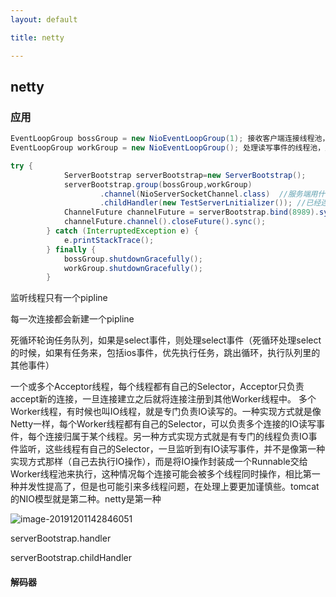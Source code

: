 ```yaml
---
layout: default

title: netty

---
```


## netty

### 应用

```java
EventLoopGroup bossGroup = new NioEventLoopGroup(1); 接收客户端连接线程池，1个线程
EventLoopGroup workGroup = new NioEventLoopGroup(); 处理读写事件的线程池，默认cpu核心数*2

try {
            ServerBootstrap serverBootstrap=new ServerBootstrap();
            serverBootstrap.group(bossGroup,workGroup)
                    .channel(NioServerSocketChannel.class)  //服务端用什么通道
                    .childHandler(new TestServerLnitializer()); //已经连接上来的客户端
            ChannelFuture channelFuture = serverBootstrap.bind(8989).sync();
            channelFuture.channel().closeFuture().sync();
        } catch (InterruptedException e) {
            e.printStackTrace();
        } finally {
            bossGroup.shutdownGracefully();
            workGroup.shutdownGracefully();
        }

```

监听线程只有一个pipline

每一次连接都会新建一个pipline

死循环轮询任务队列，如果是select事件，则处理select事件（死循环处理select的时候，如果有任务来，包括ios事件，优先执行任务，跳出循环，执行队列里的其他事件）



一个或多个Acceptor线程，每个线程都有自己的Selector，Acceptor只负责accept新的连接，一旦连接建立之后就将连接注册到其他Worker线程中。
多个Worker线程，有时候也叫IO线程，就是专门负责IO读写的。一种实现方式就是像Netty一样，每个Worker线程都有自己的Selector，可以负责多个连接的IO读写事件，每个连接归属于某个线程。另一种方式实现方式就是有专门的线程负责IO事件监听，这些线程有自己的Selector，一旦监听到有IO读写事件，并不是像第一种实现方式那样（自己去执行IO操作），而是将IO操作封装成一个Runnable交给Worker线程池来执行，这种情况每个连接可能会被多个线程同时操作，相比第一种并发性提高了，但是也可能引来多线程问题，在处理上要更加谨慎些。tomcat的NIO模型就是第二种。netty是第一种

![image-20191201142846051](/Users/daitechang/Documents/garydai.github.com/_posts/pic/image-20191201142846051.png)

serverBootstrap.handler

serverBootstrap.childHandler



#### 解码器

